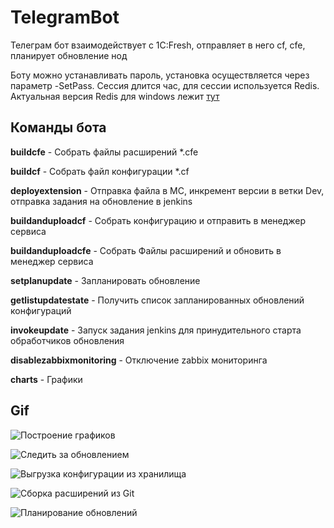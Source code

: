 # TelegramBot
Телеграм бот взаимодействует с 1C:Fresh, отправляет в него cf, cfe, планирует обновление нод

Боту можно устанавливать пароль, установка осуществляется через параметр -SetPass. Сессия длится час, для сессии используется Redis.
Актуальная версия Redis для windows лежит [тут](https://github.com/MicrosoftArchive/redis/releases)

## Команды бота
**buildcfe** - Собрать файлы расширений *.cfe

**buildcf** - Собрать файл конфигурации *.cf

**deployextension** - Отправка файла в МС, инкремент версии в ветки Dev, отправка задания на обновление в jenkins

**buildanduploadcf** - Собрать конфигурацию и отправить в менеджер сервиса

**buildanduploadcfe** - Собрать Файлы расширений и обновить в менеджер сервиса

**setplanupdate** - Запланировать обновление

**getlistupdatestate** - Получить список запланированных обновлений конфигураций

**invokeupdate** - Запуск задания jenkins для принудительного старта обработчиков обновления

**disablezabbixmonitoring** - Отключение zabbix мониторинга

**charts** - Графики

## Gif
![](doc/img/fgtded4.gif|width=300 "Построение графиков")

![](doc/img/nXHEwwVx2b.gif "Следить за обновлением")

![](doc/img/ds44d.gif "Выгрузка конфигурации из хранилища")

![](doc/img/XFGJXqffFn.gif "Сборка расширений из Git")

![](doc/img/4H1LsIB4vo.gif "Планирование обновлений")
